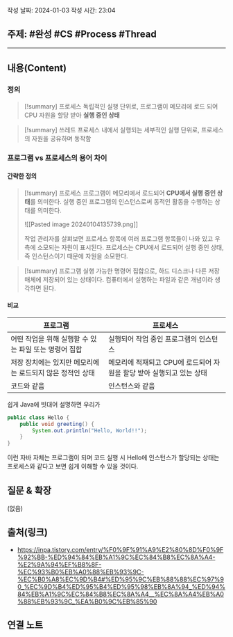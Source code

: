 작성 날짜: 2024-01-03
작성 시간: 23:04

## 주제: #완성 #CS #Process #Thread 

----
## 내용(Content)
### 정의
>[!summary] 프로세스
>독립적인 실행 단위로, 프로그램이 메모리에 로드 되어 CPU 자원을 할당 받아 **실행 중인 상태**

>[!summary] 쓰레드
>프로세스 내에서 실행되는 세부적인 실행 단위로, 프로세스의 자원을 공유하며 동작함

### 프로그램 vs 프로세스의 용어 차이

#### 간략한 정의

>[!summary] 프로세스
>프로그램이 메모리에서 로드되어 **CPU에서 실행 중인 상태**를 의미한다. 실행 중인 프로그램의 인스턴스로써 동적인 활동을 수행하는 상태를 의미한다. 
>
>![[Pasted image 20240104135739.png]]
>
>작업 관리자를 살펴보면 프로세스 항목에 여러 프로그램 항목들이 나와 있고 우측에 소모되는 자원이 표시된다. 프로세스는 CPU에서 로드되어 실행 중인 상태, 즉 인스턴스이기 때문에 자원을 소모한다.

>[!summary] 프로그램
>실행 가능한 명령어 집합으로, 하드 디스크나 다른 저장 매체에 저장되어 있는 상태이다. 컴퓨터에서 실행하는 파일과 같은 개념이라 생각하면 된다.

#### 비교
| 프로그램                                                  | 프로세스                                                             |
| --------------------------------------------------------- | -------------------------------------------------------------------- |
| 어떤 작업을 위해 실행할 수 있는 파일 또는 명령어 집합     | 실행되어 작업 중인 프로그램의 인스턴스                               |
| 저장 장치에는 있지만 메모리에는 로드되지 않은 정적인 상태 | 메모리에 적재되고 CPU에 로드되어 자원을 할당 받아 실행되고 있는 상태 |
| 코드와 같음                                               | 인스턴스와 같음                                                                     |

쉽게 Java에 빗대어 설명하면 우리가 

```java
public class Hello {
	public void greeting() {
		System.out.println("Hello, World!!");
	}
}
```

이런 자바 자체는 프로그램이 되며 코드 실행 시 Hello에 인스턴스가 할당되는 상태는 프로세스와 같다고 보면 쉽게 이해할 수 있을 것이다.




## 질문 & 확장
(없음)

## 출처(링크)
- https://inpa.tistory.com/entry/%F0%9F%91%A9%E2%80%8D%F0%9F%92%BB-%ED%94%84%EB%A1%9C%EC%84%B8%EC%8A%A4-%E2%9A%94%EF%B8%8F-%EC%93%B0%EB%A0%88%EB%93%9C-%EC%B0%A8%EC%9D%B4#%ED%95%9C%EB%88%88%EC%97%90_%EC%9D%B4%ED%95%B4%ED%95%98%EB%8A%94_%ED%94%84%EB%A1%9C%EC%84%B8%EC%8A%A4__%EC%8A%A4%EB%A0%88%EB%93%9C_%EA%B0%9C%EB%85%90

## 연결 노트










